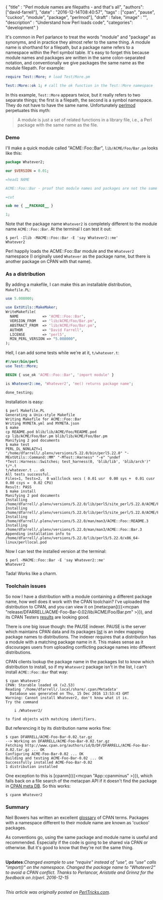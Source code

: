 
  {
    "title"  : "Perl module names are filepaths - and that's all",
    "authors": ["david-farrell"],
    "date"   : "2016-12-14T08:40:57",
    "tags"   : ["cpan", "pause", "cuckoo", "module", "package", "perlmod"],
    "draft"  : false,
    "image"  : "",
    "description" : "Understand how Perl loads code",
    "categories": "development"
  }

It's common in Perl parlance to treat the words "module" and "package" as synonyms, and in practice they almost refer to the same thing. A module name is shorthand for a filepath, but a package name refers to a namespace within the Perl symbol table. It's easy to forget this because module names and packages are written in the same colon-separated notation, and conventionally we give packages the same name as the module filepath. For example:

```perl
require Test::More; # load Test/More.pm

Test::More::ok 1; # call the ok function in the Test::More namespace
```

In this example, `Test::More` appears twice, but it really refers to two separate things; the first is a filepath, the second is a symbol namespace. They do not have to have the same name. Unfortunately [perlmod](http://perldoc.perl.org/perlmod.html) perpetuates this myth:

> A module is just a set of related functions in a library file, i.e., a
> Perl package with the same name as the file.
>

### Demo

I'll make a quick module called "ACME::Foo::Bar", `lib/ACME/Foo/Bar.pm` looks like this:

```perl
package Whatever2;

our $VERSION = 0.01;

=head1 NAME

ACME::Foo::Bar - proof that module names and packages are not the same

=cut

sub me { __PACKAGE__ }

1;
```

Note that the package name `Whatever2` is completely different to the module name `ACME::Foo::Bar`. At the terminal I can test it out:

    $ perl -Ilib -MACME::Foo::Bar -E 'say Whatever2::me'
    Whatever2

Perl happily loads the ACME::Foo::Bar module and the `Whatever2` namespace (I originally used `Whatever` as the package name, but there is another package on CPAN with that name).

### As a distribution

By adding a makefile, I can make this an installable distribution, `Makefile.PL`:

```perl
use 5.008000;

use ExtUtils::MakeMaker;
WriteMakefile(
  NAME           => 'ACME::Foo::Bar',
  VERSION_FROM   => 'lib/ACME/Foo/Bar.pm',
  ABSTRACT_FROM  => 'lib/ACME/Foo/Bar.pm',
  AUTHOR         => 'David Farrell',
  LICENSE        => 'perl5',
  MIN_PERL_VERSION => "5.008000",
);
```

Hell, I can add some tests while we're at it, `t/whatever.t`:

```perl
#!/usr/bin/perl
use Test::More;

BEGIN { use_ok 'ACME::Foo::Bar', 'import module' }

is Whatever2::me, 'Whatever2', 'me() returns package name';

done_testing;
```

Installation is easy:

    $ perl Makefile.PL
    Generating a Unix-style Makefile
    Writing Makefile for ACME::Foo::Bar
    Writing MYMETA.yml and MYMETA.json
    $ make
    cp README.pod blib/lib/ACME/Foo/README.pod
    cp lib/ACME/Foo/Bar.pm blib/lib/ACME/Foo/Bar.pm
    Manifying 2 pod documents
    $ make test
    PERL_DL_NONLAZY=1 "/home/dfarrell/.plenv/versions/5.22.0/bin/perl5.22.0" "-MExtUtils::Command::MM" "-MTest::Harness" "-e" "undef *Test::Harness::Switches; test_harness(0, 'blib/lib', 'blib/arch')" t/*.t
    t/whatever.t .. ok
    All tests successful.
    Files=1, Tests=2,  0 wallclock secs ( 0.01 usr  0.00 sys +  0.01 cusr  0.00 csys =  0.02 CPU)
    Result: PASS
    $ make install
    Manifying 2 pod documents
    Installing /home/dfarrell/.plenv/versions/5.22.0/lib/perl5/site_perl/5.22.0/ACME/Foo/Bar.pm
    Installing /home/dfarrell/.plenv/versions/5.22.0/lib/perl5/site_perl/5.22.0/ACME/Foo/README.pod
    Installing /home/dfarrell/.plenv/versions/5.22.0/man/man3/ACME::Foo::README.3
    Installing /home/dfarrell/.plenv/versions/5.22.0/man/man3/ACME::Foo::Bar.3
    Appending installation info to /home/dfarrell/.plenv/versions/5.22.0/lib/perl5/5.22.0/x86_64-linux/perllocal.pod

Now I can test the installed version at the terminal:

    $ perl -MACME::Foo::Bar -E 'say Whatever2::me'
    Whatever2

Tada! Works like a charm.

### Toolchain issues

So now I have a distribution with a module containing a different package name, how well does it work with the CPAN toolchain? I've uploaded the distribution to CPAN, and you can view it on [metacpan]({{<mcpan "release/DFARRELL/ACME-Foo-Bar-0.02/lib/ACME/Foo/Bar.pm" >}}), and its CPAN Testers [results](http://www.cpantesters.org/distro/A/ACME-Foo-Bar.html?oncpan=1&distmat=1&version=0.02&grade=2) are looking good.

There is one big issue though: the PAUSE indexer. PAUSE is the server which maintains CPAN data and its packages [list](https://cpan.metacpan.org/modules/02packages.details.txt) is an index mapping package names to distributions. The indexer requires that a distribution has a module with a matching package name in it. This makes sense as it discourages users from uploading conflicting package names into different distributions.

CPAN clients lookup the package name in the packages list to know which distribution to install, so if my `Whatever2` package isn't in the list, I can't install `ACME::Foo::Bar` that way:

    $ cpan Whatever2
    CPAN: Storable loaded ok (v2.53)
    Reading '/home/dfarrell/.local/share/.cpan/Metadata'
      Database was generated on Thu, 15 Dec 2016 13:53:43 GMT
    Warning: Cannot install Whatever2, don't know what it is.
    Try the command

        i /Whatever2/

    to find objects with matching identifiers.

But referencing it by its distribution name works fine:

    $ cpan DFARRELL/ACME-Foo-Bar-0.02.tar.gz
    --> Working on DFARRELL/ACME-Foo-Bar-0.02.tar.gz
    Fetching http://www.cpan.org/authors/id/D/DF/DFARRELL/ACME-Foo-Bar-0.02.tar.gz ... OK
    Configuring ACME-Foo-Bar-0.02 ... OK
    Building and testing ACME-Foo-Bar-0.02 ... OK
    Successfully installed ACME-Foo-Bar-0.02
    1 distribution installed

One exception to this is [cpanm]({{<mcpan "App::cpanminus" >}}), which falls back on a file search of the metacpan API if it doesn't find the package in [CPAN meta DB](http://cpanmetadb.plackperl.org/). So this works:

    $ cpanm Whatever2

### Summary

Neil Bowers has written an excellent [glossary](http://neilb.org/2015/09/05/cpan-glossary.html#cuckoo-package) of CPAN terms. Packages with a namespace different to their module name are known as 'cuckoo' packages.

As conventions go, using the same package and module name is useful and recommended. Especially if the code is going to be shared via CPAN or otherwise. But it's good to know that they're not the same thing.

<br>**Updates**:*Changed example to use "require" instead of "use", as "use" calls "import()" on the namespace. Changed the package name to "Whatever2" to avoid a CPAN conflict. Thanks to Perlancar, Aristotle and Grinnz for the feedback on /r/perl. 2016-12-15*

\
*This article was originally posted on [PerlTricks.com](http://perltricks.com).*
